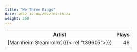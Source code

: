 ```yaml
---
title: "We Three Kings"
date: 2022-12-08/2022T07:15:24
weight: 368
---
```




 Artist | Plays 
----- | -----:
[Mannheim Steamroller]({{< ref "t39605">}}) | 46
